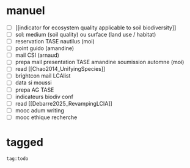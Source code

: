 # manuel

- [ ] [[indicator for ecosystem quality applicable to soil biodiversity]]
- [ ] sol: medium (soil quality) ou surface (land use / habitat)
- [ ] reservation TASE nautilus (moi)
- [ ] point guido (amandine)
- [ ] mail CSI (arnaud)
- [ ] prepa mail presentation TASE amandine soumission automne (moi)
- [ ] read [[Chao2014_UnifyingSpecies]]
- [ ] brightcon mail LCAlist
- [ ] data si moussi 
- [ ] prepa AG TASE
- [ ] indicateurs biodiv conf
- [ ] read [[Debarre2025_RevampingLCIA]]
- [ ] mooc adum writing
- [ ] mooc ethique recherche
# tagged
```query
tag:todo
```

